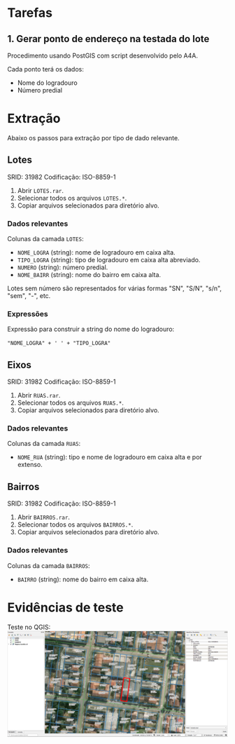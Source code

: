 # Tarefas

## 1. Gerar ponto de endereço na testada do lote
Procedimento usando PostGIS com script desenvolvido pelo A4A.

Cada ponto terá os dados:
* Nome do logradouro
* Número predial

# Extração
Abaixo os passos para extração por tipo de dado relevante.

## Lotes
SRID: 31982
Codificação: ISO-8859-1
1. Abrir `LOTES.rar`.
2. Selecionar todos os arquivos `LOTES.*`.
3. Copiar arquivos selecionados para diretório alvo.

### Dados relevantes
Colunas da camada `LOTES`:
* `NOME_LOGRA` (string): nome de logradouro em caixa alta.
* `TIPO_LOGRA` (string): tipo de logradouro em caixa alta abreviado.
* `NUMERO` (string): número predial.
* `NOME_BAIRR` (string): nome do bairro em caixa alta.

Lotes sem número são representados for várias formas "SN", "S/N", "s/n", "sem", "-", etc.

### Expressões
Expressão para construir a string do nome do logradouro:

`"NOME_LOGRA" + ' ' + "TIPO_LOGRA"`

## Eixos
SRID: 31982
Codificação: ISO-8859-1
1. Abrir `RUAS.rar`.
2. Selecionar todos os arquivos `RUAS.*`.
3. Copiar arquivos selecionados para diretório alvo.

### Dados relevantes
Colunas da camada `RUAS`:
* `NOME_RUA` (string): tipo e nome de logradouro em caixa alta e por extenso.

## Bairros
SRID: 31982
Codificação: ISO-8859-1
1. Abrir `BAIRROS.rar`.
2. Selecionar todos os arquivos `BAIRROS.*`.
3. Copiar arquivos selecionados para diretório alvo.

### Dados relevantes
Colunas da camada `BAIRROS`:
* `BAIRRO` (string): nome do bairro em caixa alta.

# Evidências de teste
Teste no QGIS:
![](qgis.png)
